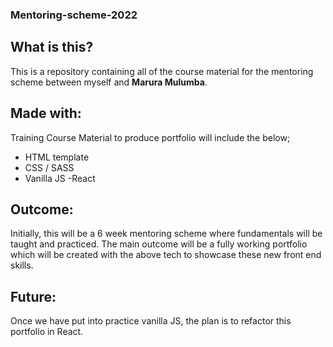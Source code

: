 ### Mentoring-scheme-2022
## What is this?
This is a repository containing all of the course material for the mentoring scheme between myself and **Marura Mulumba**.

## Made with:
Training Course Material to produce portfolio will include the below; 
- HTML template
- CSS / SASS
- Vanilla JS
-React

## Outcome:
Initially, this will be a 6 week mentoring scheme where fundamentals will be taught and practiced. The main outcome will be a fully working portfolio which will be created with the above tech to showcase these new front end skills. 

## Future:
Once we have put into practice vanilla JS, the plan is to refactor this portfolio in React.
